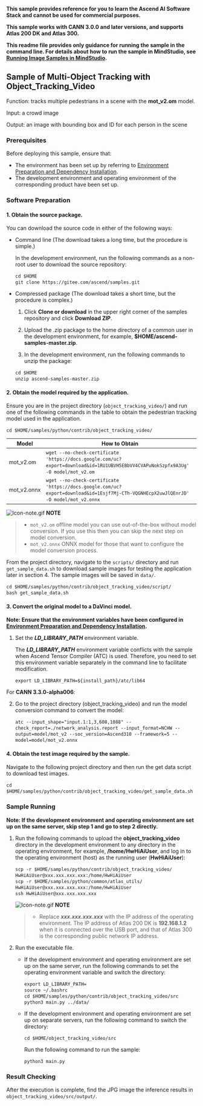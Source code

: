 **This sample provides reference for you to learn the Ascend AI Software Stack and cannot be used for commercial purposes.**

**This sample works with CANN 3.0.0 and later versions, and supports Atlas 200 DK and Atlas 300.**

**This readme file provides only guidance for running the sample in the command line. For details about how to run the sample in MindStudio, see [Running Image Samples in MindStudio](https://gitee.com/ascend/samples/wikis/Running%20Image%20Samples%20in%20MindStudio?sort_id=3736297).**

## Sample of Multi-Object Tracking with Object_Tracking_Video
Function: tracks multiple pedestrians in a scene with the **mot_v2.om** model.

Input: a crowd image

Output: an image with bounding box and ID for each person in the scene

### Prerequisites

Before deploying this sample, ensure that:

- The environment has been set up by referring to [Environment Preparation and Dependency Installation](https://gitee.com/ascend/samples/blob/master/python/environment/README.md).
- The development environment and operating environment of the corresponding product have been set up.

### Software Preparation

#### 1. Obtain the source package.

  You can download the source code in either of the following ways:

   - Command line (The download takes a long time, but the procedure is simple.)

     In the development environment, run the following commands as a non-root user to download the source repository:
        ```
     cd $HOME
     git clone https://gitee.com/ascend/samples.git
        ```
   - Compressed package (The download takes a short time, but the procedure is complex.)

     1. Click **Clone or download** in the upper right corner of the samples repository and click **Download ZIP**.

     2. Upload the .zip package to the home directory of a common user in the development environment, for example, **$HOME/ascend-samples-master.zip**.

     3. In the development environment, run the following commands to unzip the package:

      ```
     cd $HOME
     unzip ascend-samples-master.zip
      ```
#### 2. Obtain the model required by the application.

   Ensure you are in the project directory (`object_tracking_video/`) and run one of the following commands in the table to obtain the pedestrian tracking model used in the application.

	cd $HOME/samples/python/contrib/object_tracking_video/

| **Model**  |  **How to Obtain** |
| ---------- |  ----------------- |
| mot_v2.om | `wget --no-check-certificate 'https://docs.google.com/uc?export=download&id=1RU1UBVH5EBbVV4CVAPuNokSzpfx9A3Ug' -O model/mot_v2.om`  |
| mot_v2.onnx | `wget --no-check-certificate 'https://docs.google.com/uc?export=download&id=1Esjf7Mj-CTh-VQGNHEcpX2uwJlQEnrJD' -O model/mot_v2.onnx`  |

   ![Icon-note.gif](https://images.gitee.com/uploads/images/2020/1106/160652_6146f6a4_5395865.gif) **NOTE**
   >- `mot_v2.om` offline model you can use out-of-the-box without model conversion. If you use this then you can skip the next step on model conversion.
   >- `mot_v2.onnx` ONNX model for those that want to configure the model conversion process.
   
   From the project directory, navigate to the `scripts/` directory and run `get_sample_data.sh` to download sample images for testing the application later in section 4. The sample images will be saved in `data/`.
   
   ```
   cd $HOME/samples/python/contrib/object_tracking_video/script/
   bash get_sample_data.sh
   ```
#### 3. Convert the original model to a DaVinci model.

   **Note: Ensure that the environment variables have been configured in [Environment Preparation and Dependency Installation](https://gitee.com/ascend/samples/tree/master/python/environment).**

   1. Set the ***LD_LIBRARY_PATH*** environment variable.

      The ***LD_LIBRARY_PATH*** environment variable conflicts with the sample when Ascend Tensor Compiler (ATC) is used. Therefore, you need to set this environment variable separately in the command line to facilitate modification.
      
          export LD_LIBRARY_PATH=${install_path}/atc/lib64

   For **CANN 3.3.0-alpha006**: <br/>

   2. Go to the project directory (object_tracking_video) and run the model conversion command to convert the model:

          atc --input_shape="input.1:1,3,608,1088" --check_report=./network_analysis.report --input_format=NCHW --output=model/mot_v2 --soc_version=Ascend310 --framework=5 --model=model/mot_v2.onnx

#### 4. Obtain the test image required by the sample.

Navigate to the following project directory and then run the get data script to download test images.

    cd $HOME/samples/python/contrib/object_tracking_video/get_sample_data.sh


### Sample Running

**Note: If the development environment and operating environment are set up on the same server, skip step 1 and go to step 2 directly.**

1. Run the following commands to upload the **object_tracking_video** directory in the development environment to any directory in the operating environment, for example, **/home/HwHiAiUser**, and log in to the operating environment (host) as the running user (**HwHiAiUser**):
      ```
      scp -r $HOME/samples/python/contrib/object_tracking_video/  HwHiAiUser@xxx.xxx.xxx.xxx:/home/HwHiAiUser
      scp -r $HOME/samples/python/common/atlas_utils/   HwHiAiUser@xxx.xxx.xxx.xxx:/home/HwHiAiUser
      ssh HwHiAiUser@xxx.xxx.xxx.xxx
      ```

   ![Icon-note.gif](https://images.gitee.com/uploads/images/2020/1106/160652_6146f6a4_5395865.gif) **NOTE**

   > - Replace ***xxx.xxx.xxx.xxx*** with the IP address of the operating environment. The IP address of Atlas 200 DK is **192.168.1.2** when it is connected over the USB port, and that of Atlas 300 is the corresponding public network IP address.


2. Run the executable file.

   - If the development environment and operating environment are set up on the same server, run the following commands to set the operating environment variable and switch the directory:

     ```
     export LD_LIBRARY_PATH=
     source ~/.bashrc
     cd $HOME/samples/python/contrib/object_tracking_video/src
     python3 main.py ../data/
     ```

   - If the development environment and operating environment are set up on separate servers, run the following command to switch the directory:

     ```
     cd $HOME/object_tracking_video/src
     ```
     Run the following command to run the sample:
     ```
     python3 main.py 
     ```

### Result Checking


After the execution is complete, find the JPG image the inference results in `object_tracking_video/src/output/`.


<!-- Pedestrian Detection and Tracking on Atlas 200DK, a dlav0 version of [FairMOT](https://github.com/ifzhang/FairMOT).

## Introduction
Multi Object Tracking (MOT) is a challenging topic as it often has two seperate tasks for detection and tracking. Recent attention focus on accomplishing the two tasks in a single network to improve the inference speed. [FairMOT](https://github.com/ifzhang/FairMOT), compared to [JDE](https://github.com/Zhongdao/Towards-Realtime-MOT), uses anchor-free CenterNet as the backbone to balance the detection and re-id branches and Kalman Filter for bounding box state prediction, resulting state-of-the-arts accuracy and near real-time speed (30 fps) using good GPUs. The dlav0 version has slightly lower accuracy but ~2x faster. The speed on Atlas 200DK is ~8 FPS depending on number of detections.

## Tracking performance
### Sample Comparison for Unseen Video
<img src="assets/london_compare.gif" width="1000"/> 
Or <a href="https://www.youtube.com/watch?v=ndSdGqUV0cg">Youtube</a>

### Quantitative Comparison on [MOT Challenge](https://motchallenge.net/) using GTX1080
<img src="assets/quantitative_compare.png" width="400"/> 

### Important Notes
As the tracking/association part uses CPU and cannot be benefitted by HPU, the number of detection impacts the speed a lot.

## Installation
Python 3.6.9
### Download Model
```
cd model
./download.sh
cd ..
```

### Install Dependencies
```
pip3 install -r requirements.txt
```

### Run
```
python3 main.py --input_video "\Path to video"
```

### Acknowledgement
A large part of the code is borrowed from [FairMOT](https://github.com/ifzhang/FairMOT), [JDE](https://github.com/Zhongdao/Towards-Realtime-MOT), and [CenterNet](https://github.com/xingyizhou/CenterNet). Thanks for their wonderful works.
